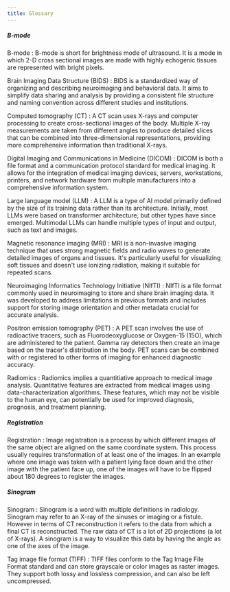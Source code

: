 ```yaml
---
title: Glossary
---
```



<h5 id="b">B-mode</h5>
B-mode
: B-mode is short for brightness mode of ultrasound. It is a mode in which 2-D cross sectional images are made with highly echogenic tissues are represented with bright pixels.


Brain Imaging Data Structure (BIDS)
: BIDS is a standardized way of organizing and describing neuroimaging and behavioral data. It aims to simplify data sharing and analysis by providing a consistent file structure and naming convention across different studies and institutions.

Computed tomography (CT)
: A CT scan uses X-rays and computer processing to create cross-sectional images of the body. Multiple X-ray measurements are taken from different angles to produce detailed slices that can be combined into three-dimensional representations, providing more comprehensive information than traditional X-rays.

Digital Imaging and Communications in Medicine (DICOM)
: DICOM is both a file format and a communication protocol standard for medical imaging. It allows for the integration of medical imaging devices, servers, workstations, printers, and network hardware from multiple manufacturers into a comprehensive information system.

Large language model (LLM)
: A LLM is a type of AI model primarily defined by the size of its training data rather than its architecture. Initially, most LLMs were based on transformer architecture, but other types have since emerged. Multimodal LLMs can handle multiple types of input and output, such as text and images.

Magnetic resonance imaging (MRI)
: MRI is a non-invasive imaging technique that uses strong magnetic fields and radio waves to generate detailed images of organs and tissues. It's particularly useful for visualizing soft tissues and doesn't use ionizing radiation, making it suitable for repeated scans.

Neuroimaging Informatics Technology Initiative (NIfTI)
: NIfTI is a file format commonly used in neuroimaging to store and share brain imaging data. It was developed to address limitations in previous formats and includes support for storing image orientation and other metadata crucial for accurate analysis.

Positron emission tomography (PET)
: A PET scan involves the use of radioactive tracers, such as Fluorodeoxyglucose or Oxygen-15 (15O), which are administered to the patient. Gamma ray detectors then create an image based on the tracer's distribution in the body. PET scans can be combined with or registered to other forms of imaging for enhanced diagnostic accuracy.



Radiomics
: Radiomics implies a quantitiative approach to medical image analysis. Quantitative features are extracted from medical images using data-characterization algorithms. These features, which may not be visible to the human eye, can potentially be used for improved diagnosis, prognosis, and treatment planning.


<h5 id="Registration">Registration</h5>
Registration
: Image registration is a process by which different images of the same object are aligned on the same coordinate system. This process usually requires transformation of at least one of the images. In an example where one image was taken with a patient lying face down and the other image with the patient face up, one of the images will have to be flipped about 180 degrees to register the images. 


<h5 id="sinogram">Sinogram</h5>
Sinogram
: Sinogram is a word with multiple definitions in radiology. Sinogram may refer to an X-ray of the sinuses or imaging or a fistule.  However in terms of CT reconstruction it refers to the data from which a final CT is reconstructed. The raw data of CT is a lot of 2D projections (a lot of X-rays). A sinogram is a way to visualize this data by having the angle as one of the axes of the image. 

Tag image file format (TIFF)
: TIFF files conform to the Tag Image File Format standard and can store grayscale or color images as raster images. They support both lossy and lossless compression, and can also be left uncompressed.
